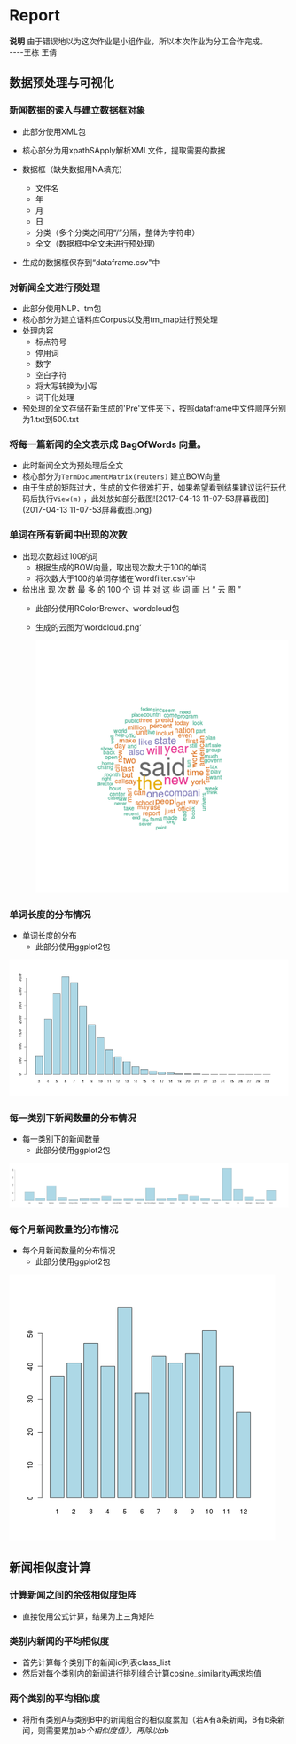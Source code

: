 # Report

**说明** 由于错误地以为这次作业是小组作业，所以本次作业为分工合作完成。  
----王栋  王倩

## 数据预处理与可视化

### 新闻数据的读入与建立数据框对象

* 此部分使用XML包
* 核心部分为用xpathSApply解析XML文件，提取需要的数据


* 数据框（缺失数据用NA填充）
  * 文件名
  * 年
  * 月
  * 日
  * 分类（多个分类之间用“/”分隔，整体为字符串）
  * 全文（数据框中全文未进行预处理）
* 生成的数据框保存到“dataframe.csv"中

### 对新闻全文进行预处理

* 此部分使用NLP、tm包
* 核心部分为建立语料库Corpus以及用tm_map进行预处理
* 处理内容
  * 标点符号
  * 停用词
  * 数字
  * 空白字符
  * 将大写转换为小写
  * 词干化处理
* 预处理的全文存储在新生成的'Pre'文件夹下，按照dataframe中文件顺序分别为1.txt到500.txt

### 将每一篇新闻的全文表示成 BagOfWords 向量。

* 此时新闻全文为预处理后全文
* 核心部分为```TermDocumentMatrix(reuters)``` 建立BOW向量
* 由于生成的矩阵过大，生成的文件很难打开，如果希望看到结果建议运行玩代码后执行```View(m)``` ，此处放如部分截图![2017-04-13 11-07-53屏幕截图](2017-04-13 11-07-53屏幕截图.png)

### 单词在所有新闻中出现的次数

* 出现次数超过100的词
  * 根据生成的BOW向量，取出现次数大于100的单词
  * 将次数大于100的单词存储在’wordfilter.csv‘中
* 给出出 现 次 数 最 多 的 100 个 词 并 对 这 些 词 画 出 “ 云 图 ”
  * 此部分使用RColorBrewer、wordcloud包

  * 生成的云图为’wordcloud.png‘

    ![wordcloud](wordcloud.png)

### 单词长度的分布情况

* 单词长度的分布
  * 此部分使用ggplot2包

![wordlength_histogram](wordlength_histogram.png)

### 每一类别下新闻数量的分布情况

* 每一类别下的新闻数量
  * 此部分使用ggplot2包

![classify_histogram](classify_histogram.png)

### 每个月新闻数量的分布情况

* 每个月新闻数量的分布情况
  * 此部分使用ggplot2包

![month_histogram](month_histogram.png)

## 新闻相似度计算

### 计算新闻之间的余弦相似度矩阵
+ 直接使用公式计算，结果为上三角矩阵

### 类别内新闻的平均相似度
+ 首先计算每个类别下的新闻id列表class_list
+ 然后对每个类别内的新闻进行排列组合计算cosine_similarity再求均值

### 两个类别的平均相似度
+ 将所有类别A与类别B中的新闻组合的相似度累加（若A有a条新闻，B有b条新闻，则需要累加a*b个相似度值），再除以a*b

